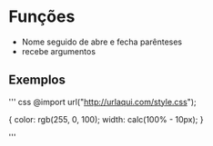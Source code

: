 # Funções

* Nome seguido de abre e fecha parênteses
* recebe argumentos

## Exemplos

''' css
@import url("http://urlaqui.com/style.css");

{
    color: rgb(255, 0, 100);
    width: calc(100% - 10px);
}

'''